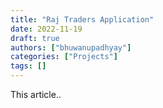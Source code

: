 ```yaml
---
title: "Raj Traders Application"
date: 2022-11-19
draft: true
authors: ["bhuwanupadhyay"]
categories: ["Projects"]
tags: []
---
```


This article..

<!--more-->
